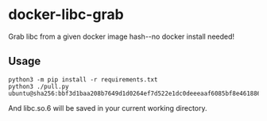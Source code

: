 # docker-libc-grab
Grab libc from a given docker image hash--no docker install needed!

## Usage
```python3
python3 -m pip install -r requirements.txt
python3 ./pull.py ubuntu@sha256:bbf3d1baa208b7649d1d0264ef7d522e1dc0deeeaaf6085bf8e4618867f03494
```
And libc.so.6 will be saved in your current working directory.

